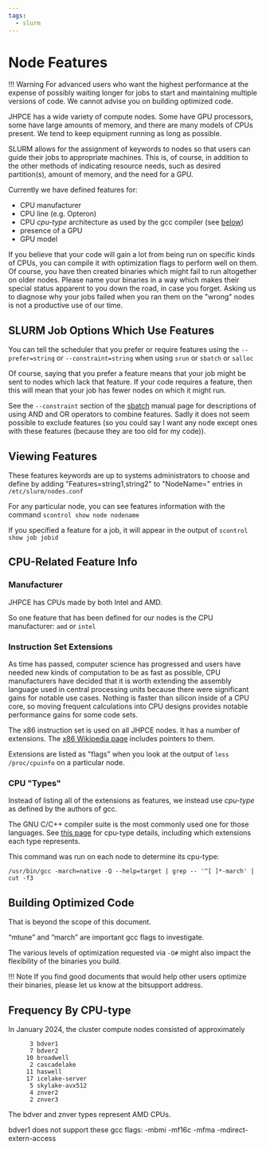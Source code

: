 ```yaml
---
tags:
  - slurm
---
```


# Node Features

!!! Warning
    For advanced users who want the highest performance at the expense of possibly waiting longer for jobs to start and maintaining multiple versions of code. We cannot advise you on building optimized code.

JHPCE has a wide variety of compute nodes. Some have GPU processors, some have large amounts of memory, and there are many models of CPUs present. We tend to keep equipment running as long as possible.

SLURM allows for the assignment of keywords to nodes so that users can guide their jobs to appropriate machines. This is, of course, in addition to the other methods of indicating resource needs, such as desired partition(s), amount of memory, and the need for a GPU.

Currently we have defined features for:

- CPU manufacturer
- CPU line (e.g. Opteron)
- CPU *cpu-type* architecture as used by the gcc compiler (see [below](../slurm/node-features.md/#cpu-types))
- presence of a GPU
- GPU model

If you believe that your code will gain a lot from being run on specific kinds of CPUs, you can compile it with optimization flags to perform well on them. Of course, you have then created binaries which might fail to run altogether on older nodes. Please name your binaries in a way which makes their special status apparent to you down the road, in case you forget. Asking us to diagnose why your jobs failed when you ran them on the "wrong" nodes is not a productive use of our time.

## SLURM Job Options Which Use Features

You can tell the scheduler that you prefer or require features using the `--prefer=string` or `--constraint=string` when using `srun` or `sbatch` or `salloc`

Of course, saying that you prefer a feature means that your job might be sent to nodes which lack that feature. If your code requires a feature, then this will mean that your job has fewer nodes on which it might run.

See the `--constraint` section of the [sbatch](https://slurm.schedmd.com/archive/slurm-22.05.9/sbatch.html) manual page for descriptions of using AND and OR operators to combine features. Sadly it does not seem possible to exclude features (so you could say I want any node except ones with these features (because they are too old for my code)).

## Viewing Features

These features keywords are up to systems administrators to choose and define by adding "Features=string1,string2" to "NodeName=" entries in `/etc/slurm/nodes.conf`

For any particular node, you can see features information with the command `scontrol show node nodename`

If you specified a feature for a job, it will appear in the output of `scontrol show job jobid`

## CPU-Related Feature Info

### Manufacturer

JHPCE has CPUs made by both Intel and AMD.

So one feature that has been defined for our nodes is the CPU manufacturer: `amd` or `intel`

### Instruction Set Extensions

As time has passed, computer science has progressed and users have needed new kinds of computation to be as fast as possible, CPU manufacturers have decided that it is worth extending the assembly language used in central processing units because there were significant gains for notable use cases. Nothing is faster than silicon inside of a CPU core, so moving frequent calculations into CPU designs provides notable performance gains for some code sets.

The x86 instruction set is used on all JHPCE nodes. It has a number of extensions. The [x86 Wikipedia page](https://en.wikipedia.org/wiki/X86) includes pointers to them.

Extensions are listed as "flags" when you look at the output of `less /proc/cpuinfo` on a particular node.

### CPU "Types"

Instead of listing all of the extensions as features, we instead use *cpu-type* as defined by the authors of gcc.

The GNU C/C++ compiler suite is the most commonly used one for those languages. See [this page](https://gcc.gnu.org/onlinedocs/gcc/x86-Options.html) for cpu-type details, including which extensions each type represents.

This command was run on each node to determine its cpu-type:

`/usr/bin/gcc -march=native -Q --help=target | grep -- '^[ ]*-march' | cut -f3`

## Building Optimized Code

That is beyond the scope of this document.

“mtune” and “march” are important gcc flags to investigate.

The various levels of optimization requested via `-O#` might also impact the flexibility of the binaries you build.

!!! Note
    If you find good documents that would help other users optimize their binaries, please let us know at the bitsupport address.

## Frequency By CPU-type

In January 2024, the cluster compute nodes consisted of approximately

```
      3 bdver1
      7 bdver2
     10 broadwell
      2 cascadelake
     11 haswell
     17 icelake-server
      5 skylake-avx512
      4 znver2
      2 znver3
```

The bdver and znver types represent AMD CPUs.

bdver1 does not support these gcc flags:
  -mbmi
  -mf16c
  -mfma
  -mdirect-extern-access
